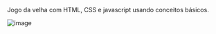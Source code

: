 Jogo da velha com HTML, CSS e javascript usando conceitos básicos. 

![image](https://github.com/asiqueira97/jogo-da-velha/assets/40249259/f3726bdd-b7d7-4673-b17e-8bbfac414157)
